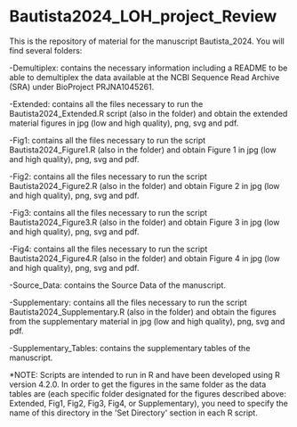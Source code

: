 # Bautista2024_LOH_project_Review
This is the repository of material for the manuscript Bautista_2024. You will find several folders:

-Demultiplex: contains the necessary information including a README to be able to demultiplex the data available at the NCBI Sequence Read Archive (SRA) under BioProject PRJNA1045261.

-Extended: contains all the files necessary to run the Bautista2024_Extended.R script (also in the folder) and obtain the extended material figures in jpg (low and high quality), png, svg and pdf.

-Fig1: contains all the files necessary to run the script Bautista2024_Figure1.R (also in the folder) and obtain Figure 1 in jpg (low and high quality), png, svg and pdf.

-Fig2: contains all the files necessary to run the script Bautista2024_Figure2.R (also in the folder) and obtain Figure 2 in jpg (low and high quality), png, svg and pdf.

-Fig3: contains all the files necessary to run the script Bautista2024_Figure3.R (also in the folder) and obtain Figure 3 in jpg (low and high quality), png, svg and pdf.

-Fig4: contains all the files necessary to run the script Bautista2024_Figure4.R (also in the folder) and obtain Figure 4 in jpg (low and high quality), png, svg and pdf.

-Source_Data: contains the Source Data of the manuscript.

-Supplementary: contains all the files necessary to run the script Bautista2024_Supplementary.R (also in the folder) and obtain the figures from the supplementary material  in jpg (low and high quality), png, svg and pdf.

-Supplementary_Tables: contains the supplementary tables of the manuscript.

*NOTE: Scripts are intended to run in R and have been developed using R version 4.2.0. In order to get the figures in the same folder as the data tables are (each specific folder designated for the figures described above: Extended, Fig1, Fig2, Fig3, Fig4, or Supplementary), you need to specify the name of this directory in the 'Set Directory' section in each R script.
